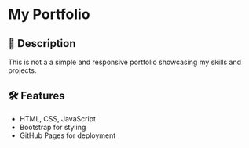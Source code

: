 # My Portfolio

## 🚀 Description
This is not a a simple and responsive portfolio showcasing my skills and projects.

## 🛠️ Features
- HTML, CSS, JavaScript
- Bootstrap for styling
- GitHub Pages for deployment
